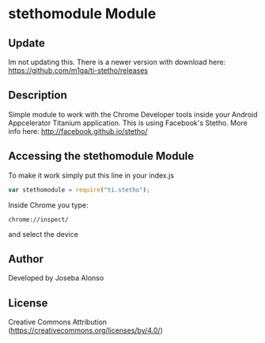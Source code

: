 # stethomodule Module

## Update

Im not updating this. There is a newer version with download here: https://github.com/m1ga/ti-stetho/releases

## Description

Simple module to work with the Chrome Developer tools inside your Android Appcelerator Titanium application. This is using Facebook's Stetho. More info here: http://facebook.github.io/stetho/

## Accessing the stethomodule Module

To make it work simply put this line in your index.js

``` javascript
var stethomodule = require("ti.stetho");
```

Inside Chrome you type:

```
chrome://inspect/
```

and select the device

## Author

Developed by Joseba Alonso

## License

Creative Commons Attribution (https://creativecommons.org/licenses/by/4.0/)
